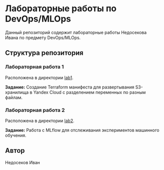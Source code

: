 # Лабораторные работы по DevOps/MLOps

Данный репозиторий содержит лабораторные работы Недосекова Ивана по предмету DevOps/MLOps.

## Структура репозитория

### Лабораторная работа 1
Расположена в директории [lab1](./lab1).

**Задание:** Создание Terraform манифеста для развертывания S3-хранилища в Yandex Cloud с разделением переменных по разным файлам.

### Лабораторная работа 2
Расположена в директории [lab2](./lab2).

**Задание:** Работа с MLflow для отслеживания экспериментов машинного обучения.

## Автор
Недосеков Иван